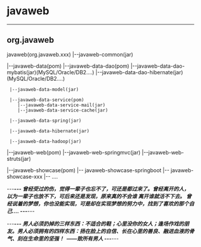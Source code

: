# javaweb

---------------------------------------------------------
org.javaweb
---------------------------------------------------------
javaweb(org.javaweb.xxx)
  |--javaweb-common(jar)
  
  |--javaweb-data(pom)
     |--javaweb-data-dao(pom)
        |--javaweb-data-dao-mybatis(jar)(MySQL/Oracle/DB2....)
        |--javaweb-data-dao-hibernate(jar)(MySQL/Oracle/DB2....)
        
     |--javaweb-data-model(jar)
     
     |--javaweb-data-service(pom)
        |--javaweb-data-service-mail(jar)
        |--javaweb-data-service-cache(jar)
     
     |--javaweb-data-spring(jar)
     
     |--javaweb-data-hibernate(jar)
        
     |--javaweb-data-hadoop(jar)
     
  |--javaweb-web(pom)
     |--javaweb-web-springmvc(jar)
     |--javaweb-web-struts(jar)
     
|--javaweb-showcase(pom)
   |-- javaweb-showcase-springboot
   |-- javaweb-showcase-xxx
   |-- ....

---***---
    曾经受过的伤，觉得一辈子也忘不了，可还是都过来了。曾经离开的人，以为一辈子也放不下，可后来还是发现，原来真的不会谁 离开谁就活不下去。
    曾经说着的梦想，你也没能实现，可是却在实现梦想的努力中，找到了喜欢的那个自己....
---***---

---***---
男人必须扔掉的三样东西：不适合的鞋；心里没你的女人；逢场作戏的朋友。男人必须拥有的四样东西：扬在脸上的自信、长在心里的善良、融进血液的骨气、刻在生命里的坚强！  ——致所有男人
---***---
